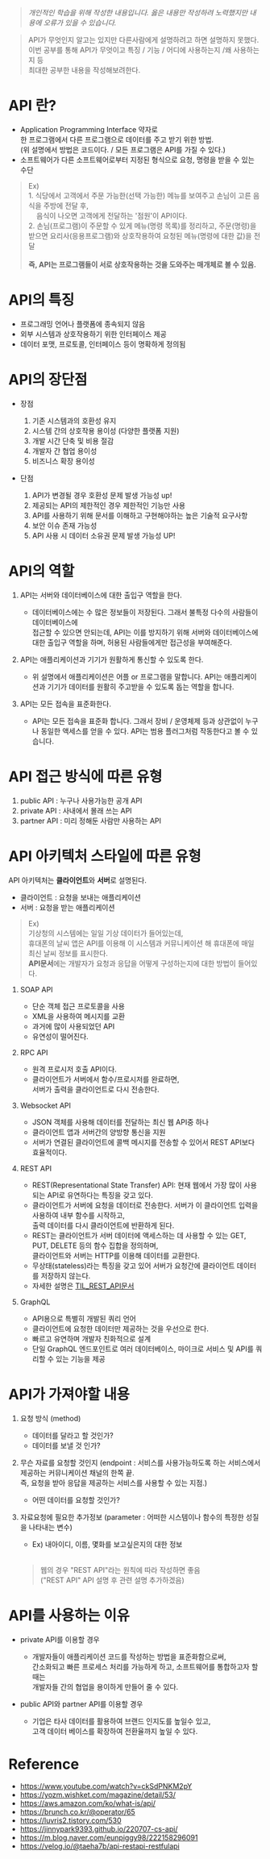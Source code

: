 > *개인적인 학습을 위해 작성한 내용입니다. 옳은 내용만 작성하려 노력했지만 내용에 오류가 있을 수 있습니다.*

> API가 무엇인지 알고는 있지만 다른사람에게 설명하려고 하면 설명하지 못했다. <br>
  이번 공부를 통해 API가 무엇이고 특징 / 기능 / 어디에 사용하는지 /왜 사용하는지 등 <br>
  최대한 공부한 내용을 작성해보려한다.

# API 란?
- Application Programming Interface 약자로<br>
한 프로그램에서 다른 프로그램으로 데이터를 주고 받기 위한 방법.<br>
(위 설명에서 방법은 코드이다. / 모든 프로그램은 API를 가질 수 있다.)<br>
- 소프트웨어가 다른 소프트웨어로부터 지정된 형식으로 요청, 명령을 받을 수 있는 수단

> Ex) <br> 1. 식당에서 고객에서 주문 가능한(선택 가능한) 메뉴를 보여주고 손님이 고른 음식을 주방에 전달 후,<br>&nbsp;&nbsp;&nbsp;&nbsp;음식이 나오면 고객에게 전달하는 '점원'이 API이다. <br>2. 손님(프로그램)이 주문할 수 있게 메뉴(명령 목록)를 정리하고,
주문(명령)을 받으면 요리사(응용프로그램)와 상호작용하여 요청된 메뉴(명령에 대한 값)을 전달<br><br>**즉, API는 프로그램들이 서로 상호작용하는 것을 도와주는 매개체로 볼 수 있음.** 


 # API의 특징
  - 프로그래밍 언어나 플랫폼에 종속되지 않음
  - 외부 시스템과 상호작용하기 위한 인터페이스 제공
  - 데이터 포맷, 프로토콜, 인터페이스 등이 명확하게 정의됨

  # API의 장단점
  - 장점
      1. 기존 시스템과의 호환성 유지
      2. 시스템 간의 상호작용 용이성 (다양한 플랫폼 지원)
      3. 개발 시간 단축 및 비용 절감
      4. 개발자 간 협업 용이성
      5. 비즈니스 확장 용이성

  - 단점
      1. API가 변경될 경우 호환성 문제 발생 가능성 up!
      2. 제공되는 API의 제한적인 경우 제한적인 기능만 사용
      3. API를 사용하기 위해 문서를 이해하고 구현해야하는 높은 기술적 요구사항
      4. 보안 이슈 존재 가능성
      5. API 사용 시 데이터 소유권 문제 발생 가능성 UP!

# API의 역할
1. API는 서버와 데이터베이스에 대한 출입구 역할을 한다.
    - 데이터베이스에는 수 많은 정보들이 저장된다. 그래서 불특정 다수의 사람들이 데이터베이스에    
      접근할 수 있으면 안되는데, API는 이를 방지하기 위해 서버와 데이터베이스에 대한 출입구 역할을 하며, 허용된 사람들에게만 접근성을 부여해준다.

2. API는 애플리케이션과 기기가 원활하게 통신할 수 있도록 한다.
    - 위 설명에서 애플리케이션은 어플 or 프로그램을 말합니다.
      API는 애플리케이션과 기기가 데이터를 원활히 주고받을 수 있도록 돕는 역할을 합니다.

3. API는 모든 접속을 표준화한다.
    - API는 모든 접속을 표준화 합니다.
      그래서 장비 / 운영체제 등과 상관없이 누구나 동일한 액세스를 얻을 수 있다.
      API는 범용 플러그처럼 작동한다고 볼 수 있습니다.

# API 접근 방식에 따른 유형
1. public API : 누구나 사용가능한 공개 API
2. private API : 사내에서 몰래 쓰는 API
3. partner API : 미리 정해둔 사람만 사용하는 API

# API 아키텍처 스타일에 따른 유형
API 아키텍처는 **클라이언트**와 **서버**로 설명된다.<br>
  - 클라이언트 : 요청을 보내는 애플리케이션
  - 서버 : 요청을 받는 애플리케이션

  > Ex) <br>
  기상청의 시스템에는 일일 기상 데이터가 들어있는데, <br>
  휴대폰의 날씨 앱은 API를 이용해 이 시스템과 커뮤니케이션 해 휴대폰에 매일 최신 날씨 정보를 표시한다.
  <br><b>API문서</b>에는 개발자가 요청과 응답을 어떻게 구성하는지에 대한 방법이 들어있다.

1. SOAP API
    - 단순 객체 접근 프로토콜을 사용
    - XML을 사용하여 메시지를 교환
    - 과거에 많이 사용되었던 API
    - 유연성이 떨어진다.

2. RPC API
    - 원격 프로시저 호출 API이다.
    - 클라이언트가 서버에서 함수/프로시저를 완료하면,<br>
      서버가 출력을 클라이언트로 다시 전송한다.

3. Websocket API
    - JSON 객체를 사용해 데이터를 전달하는 최신 웹 API중 하나
    - 클라이언트 앱과 서버간의 양방향 통신을 지원
    - 서버가 연결된 클라이언트에 콜백 메시지를 전송할 수 있어서 REST API보다 효율적이다.

4. REST API
    - REST(Representational State Transfer) API: 현재 웹에서 가장 많이 사용되는 API로 유연하다는 특징을 갖고 있다.
    - 클라이언트가 서버에 요청을 데이터로 전송한다. 서버가 이 클라이언트 입력을 사용하여 내부 함수를 시작하고, <br>
      출력 데이터를 다시 클라이언트에 반환하게 된다.
    - REST는 클라이언트가 서버 데이터에 액세스하는 데 사용할 수 있는 GET, PUT, DELETE 등의 함수 집합을 정의하며, <br>
      클라이언트와 서버는 HTTP를 이용해 데이터를 교환한다.
    - 무상태(stateless)라는 특징을 갖고 있어 서버가 요청간에 클라이언트 데이터를 저장하지 않는다.
    - 자세한 설명은 [TIL_REST_API문서](https://github.com/Minchae128/TIL/blob/main/ETC/REST_API.md)

5. GraphQL
    - API용으로 특별히 개발된 쿼리 언어
    - 클라이언트에 요청한 데이터만 제공하는 것을 우선으로 한다.
    - 빠르고 유연하며 개발자 친화적으로 설계
    - 단일 GraphQL 엔드포인트로 여러 데이터베이스, 마이크로 서비스 및 API를 쿼리할 수 있는 기능을 제공

# API가 가져야할 내용
1. 요청 방식 (method)
    - 데이터를 달라고 할 것인가?
    - 데이터를 보낼 것 인가?

2. 무슨 자료를 요청할 것인지 (endpoint : 서비스를 사용가능하도록 하는 서비스에서 제공하는 커뮤니케이션 채널의 한쪽 끝. 
  <br>즉, 요청을 받아 응답을 제공하는 서비스를 사용할 수 있는 지점.)
    - 어떤 데이터를 요청할 것인가? 

3. 자료요청에 필요한 추가정보 (parameter : 어떠한 시스템이나 함수의 특정한 성질을 나타내는 변수)
    - Ex) 내아이디, 이름, 몇화를 보고싶은지의 대한 정보
   <br>

   > 웹의 경우 "REST API"라는 원칙에 따라 작성하면 좋음<br>
      ("REST API" API 설명 후 관련 설명 추가하겠음)

# API를 사용하는 이유
* private API를 이용할 경우
    - 개발자들이 애플리케이션 코드를 작성하는 방법을 표준화함으로써, <br> 
      간소화되고 빠른 프로세스 처리를 가능하게 하고, 소프트웨어를 통합하고자 할 때는 <br>
      개발자들 간의 협업을 용이하게 만들어 줄 수 있다.

* public API와 partner API를 이용할 경우
    - 기업은 타사 데이터를 활용하여 브랜드 인지도를 높일수 있고, <br>
      고객 데이터 베이스를 확장하여 전환율까지 높일 수 있다.

# Reference
* https://www.youtube.com/watch?v=ckSdPNKM2pY
* https://yozm.wishket.com/magazine/detail/53/
* https://aws.amazon.com/ko/what-is/api/
* https://brunch.co.kr/@operator/65
* https://luvris2.tistory.com/530
* https://jinnypark9393.github.io/220707-cs-api/
* https://m.blog.naver.com/eunpiggy98/222158296091
* https://velog.io/@taeha7b/api-restapi-restfulapi
